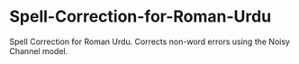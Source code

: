 # Spell-Correction-for-Roman-Urdu
Spell Correction for Roman Urdu. Corrects non-word errors using the Noisy Channel model.
